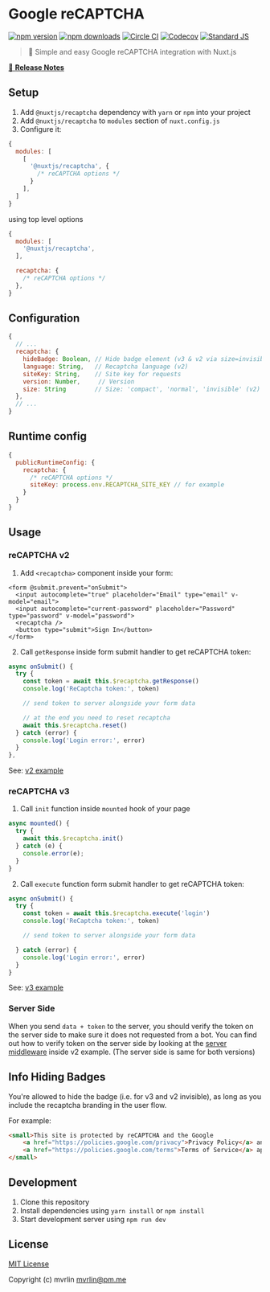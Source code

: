 # Google reCAPTCHA

[![npm version][npm-version-src]][npm-version-href]
[![npm downloads][npm-downloads-src]][npm-downloads-href]
[![Circle CI][circle-ci-src]][circle-ci-href]
[![Codecov][codecov-src]][codecov-href]
[![Standard JS][standard-js-src]][standard-js-href]

> 🤖 Simple and easy Google reCAPTCHA integration with Nuxt.js

[📖 **Release Notes**](./CHANGELOG.md)

## Setup

1. Add `@nuxtjs/recaptcha` dependency with `yarn` or `npm` into your project
2. Add `@nuxtjs/recaptcha` to `modules` section of `nuxt.config.js`
3. Configure it:

```js
{
  modules: [
    [
      '@nuxtjs/recaptcha', {
        /* reCAPTCHA options */
      }
    ],
  ]
}
```

using top level options

```js
{
  modules: [
    '@nuxtjs/recaptcha',
  ],

  recaptcha: {
    /* reCAPTCHA options */
  },
}
```

## Configuration

```js
{
  // ...
  recaptcha: {
    hideBadge: Boolean, // Hide badge element (v3 & v2 via size=invisible)
    language: String,   // Recaptcha language (v2)
    siteKey: String,    // Site key for requests
    version: Number,     // Version
    size: String        // Size: 'compact', 'normal', 'invisible' (v2)
  },
  // ...
}
```

## Runtime config

```js
{
  publicRuntimeConfig: {
    recaptcha: {
      /* reCAPTCHA options */
      siteKey: process.env.RECAPTCHA_SITE_KEY // for example
    }
  }
}
```

## Usage

### reCAPTCHA v2

1. Add `<recaptcha>` component inside your form:

```vue
<form @submit.prevent="onSubmit">
  <input autocomplete="true" placeholder="Email" type="email" v-model="email">
  <input autocomplete="current-password" placeholder="Password" type="password" v-model="password">
  <recaptcha />
  <button type="submit">Sign In</button>
</form>
```

2. Call `getResponse` inside form submit handler to get reCAPTCHA token:
```js
async onSubmit() {
  try {
    const token = await this.$recaptcha.getResponse()
    console.log('ReCaptcha token:', token)

    // send token to server alongside your form data

    // at the end you need to reset recaptcha
    await this.$recaptcha.reset()
  } catch (error) {
    console.log('Login error:', error)
  }
},
```
See: [v2 example](https://github.com/nuxt-community/recaptcha-module/tree/master/example/v2)

### reCAPTCHA v3

1. Call `init` function inside `mounted` hook of your page
```js
async mounted() {
  try {
    await this.$recaptcha.init()
  } catch (e) {
    console.error(e);
  }
}
```

2. Call `execute` function form submit handler to get reCAPTCHA token:
```js
async onSubmit() {
  try {
    const token = await this.$recaptcha.execute('login')
    console.log('ReCaptcha token:', token)

    // send token to server alongside your form data

  } catch (error) {
    console.log('Login error:', error)
  }
}
```

See: [v3 example](https://github.com/nuxt-community/recaptcha-module/tree/master/example/v3)


### Server Side
When you send `data + token` to the server, you should verify the token on the server side to make sure it does not requested from a bot.
You can find out how to verify token on the server side by looking at the [server middleware](https://github.com/nuxt-community/recaptcha-module/tree/master/example/v2/api/recaptcha.js) inside v2 example. (The server side is same for both versions)


## Info Hiding Badges

You're allowed to hide the badge (i.e. for v3 and v2 invisible), as long as you include the recaptcha branding in the user flow.

For example:

```html
<small>This site is protected by reCAPTCHA and the Google 
    <a href="https://policies.google.com/privacy">Privacy Policy</a> and
    <a href="https://policies.google.com/terms">Terms of Service</a> apply.
</small>
```

## Development

1. Clone this repository
2. Install dependencies using `yarn install` or `npm install`
3. Start development server using `npm run dev`

## License

[MIT License](./LICENSE)

Copyright (c) mvrlin <mvrlin@pm.me>

<!-- Badges -->
[npm-version-src]: https://img.shields.io/npm/dt/@nuxtjs/recaptcha.svg?style=flat-square
[npm-version-href]: https://npmjs.com/package/@nuxtjs/recaptcha
[npm-downloads-src]: https://img.shields.io/npm/v/@nuxtjs/recaptcha/latest.svg?style=flat-square
[npm-downloads-href]: https://npmjs.com/package/@nuxtjs/recaptcha
[circle-ci-src]: https://img.shields.io/circleci/project/github/nuxt-community/recaptcha-module.svg?style=flat-square
[circle-ci-href]: https://circleci.com/gh/nuxt-community/recaptcha-module
[codecov-src]: https://img.shields.io/codecov/c/github/nuxt-community/recaptcha-module.svg?style=flat-square
[codecov-href]: https://codecov.io/gh/@nuxtjs/recaptcha
[standard-js-src]: https://img.shields.io/badge/code_style-standard-brightgreen.svg?style=flat-square
[standard-js-href]: https://standardjs.com
